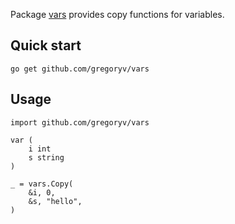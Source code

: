 Package [vars](https://pkg.go.dev/github.com/gregoryv/vars) provides
copy functions for variables.

## Quick start

    go get github.com/gregoryv/vars
	
	
## Usage

	import github.com/gregoryv/vars
	
	var (
        i int
        s string
    )
	
    _ = vars.Copy(
	    &i, 0, 
        &s, "hello",
	)
	
